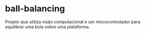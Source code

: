 # ball-balancing
Projeto que utiliza visão computacional e um microcontrolador para equilibrar uma bola sobre uma plataforma.
